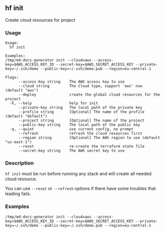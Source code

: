 ## hf init

Create cloud resources for project

<!-- usage -->

### Usage

```
Usage:
  hf init

Examples:
/tmp/md-docs-generator init --cloud=aws --access-key=$AWS_ACCESS_KEY_ID --secret-key=$AWS_SECRET_ACCESS_KEY --private-key=~/.ssh/demo --public-key=~/.ssh/demo.pub --region=eu-central-1

Flags:
      --access-key string    The AWS access key to use
      --cloud string         The Cloud type, support 'aws' now (default "aws")
      --deploy               create the global cloud resources for the project
  -h, --help                 help for init
      --private-key string   The local path of the private key
      --profile string       [Optional] The name of the profile (default "default")
      --project string       [Optional] The name of the project
      --public-key string    The local path of the public key
  -q, --quiet                use current config, no prompt
      --refresh              refresh the cloud resources first
      --region string        [Optional] The AWS region to use (default "us-east-1")
      --reset                re-create the terraform state file
      --secret-key string    The AWS secret key to use

```
<!-- description and examples -->

### Description

`hf init` must be run before running any stack and will create all needed cloud resource.

You can use `--reset` or `--refresh` options if there have some troubles that leading fails.





<!-- independent examples -->

### Examples

```
/tmp/md-docs-generator init --cloud=aws --access-key=$AWS_ACCESS_KEY_ID --secret-key=$AWS_SECRET_ACCESS_KEY --private-key=~/.ssh/demo --public-key=~/.ssh/demo.pub --region=eu-central-1
```

